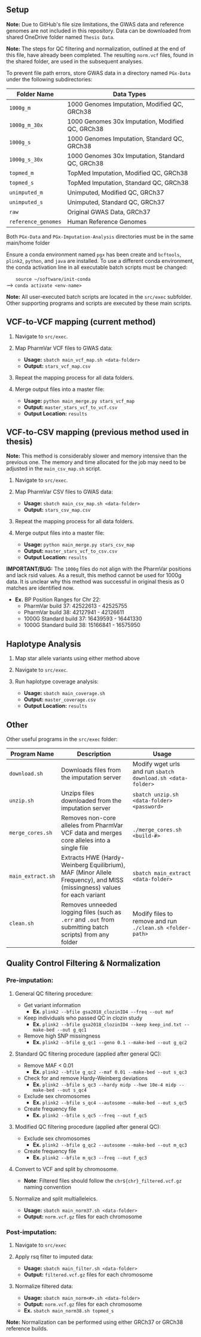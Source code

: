 ## Setup

**Note:** Due to GitHub's file size limitations, the GWAS data and reference genomes are not included in this repository. Data can be downloaded from shared OneDrive folder named `Thesis Data`. <br>

**Note:** The steps for QC filtering and normalization, outlined at the end of this file, have already been completed. The resulting `norm.vcf` files, found in the shared folder, are used in the subsequent analyses.

To prevent file path errors, store GWAS data in a directory named `PGx-Data` under the following subdirectories:

| Folder Name        | Data Types                                          |
|--------------------|-----------------------------------------------------|
| `1000g_m`          | 1000 Genomes Imputation, Modified QC, GRCh38        |
| `1000g_m_30x`      | 1000 Genomes 30x Imputation, Modified QC, GRCh38    |
| `1000g_s`          | 1000 Genomes Imputation, Standard QC, GRCh38        |
| `1000g_s_30x`      | 1000 Genomes 30x Imputation, Standard QC, GRCh38    |
| `topmed_m`         | TopMed Imputation, Modified QC, GRCh38              |
| `topmed_s`         | TopMed Imputation, Standard QC, GRCh38              |
| `unimputed_m`      | Unimputed, Modified QC, GRCh37                      |
| `unimputed_s`      | Unimputed, Standard QC, GRCh37                      |
| `raw`              | Original GWAS Data, GRCh37                          |
| `reference_genomes`| Human Reference Genomes                             |

Both `PGx-Data` and `PGx-Imputation-Analysis` directories must be in the same main/home folder

Ensure a conda environment named `pgx` has been create and `bcftools`, `plink2`, `python`, and `java` are installed. To use a different conda environment, the conda activation line in all executable batch scripts must be changed:<br>

&emsp;&ensp;&nbsp;`source ~/software/init-conda`<br>
--> `conda activate <env-name>`

**Note:** All user-executed batch scripts are located in the `src/exec` subfolder. Other supporting programs and scripts are executed by these main scripts.

## VCF-to-VCF mapping (current method)

1. Navigate to `src/exec`.

2. Map PharmVar VCF files to GWAS data:
   - **Usage:** `sbatch main_vcf_map.sh <data-folder>`
   - **Output:** `stars_vcf_map.csv`

3. Repeat the mapping process for all data folders.

4. Merge output files into a master file:
   - **Usage:** `python main_merge.py stars_vcf_map`
   - **Output:** `master_stars_vcf_to_vcf.csv`
   - **Output Location:** `results`


## VCF-to-CSV mapping (previous method used in thesis)

**Note:** This method is considerably slower and memory intensive than the previous one. The memory and time allocated for the job may need to be adjusted in the `main_csv_map.sh` script.

1. Navigate to `src/exec`.

2. Map PharmVar CSV files to GWAS data:
   - **Usage:** `sbatch main_csv_map.sh <data-folder>`
   - **Output:** `stars_csv_map.csv`

3. Repeat the mapping process for all data folders.

4. Merge output files into a master file:
   - **Usage:** `python main_merge.py stars_csv_map`
   - **Output:** `master_stars_vcf_to_csv.csv`
   - **Output Location:** `results`
  
**IMPORTANT/BUG:** The `1000g` files do not align with the PharmVar positions and lack rsid values. As a result, this method cannot be used for 1000g data. It is unclear why this method was successful in original thesis as 0 matches are identified now.

   - **Ex.** BP Position Ranges for Chr 22:
      - PharmVar build 37: 42522613 - 42525755
      - PharmVar build 38: 42127941 - 42126611
      - 1000G Standard build 37: 16439593 - 16441330
      - 1000G Standard build 38: 15166841 - 16575950

## Haplotype Analysis

1. Map star allele variants using either method above
   
2. Navigate to `src/exec`.

3. Run haplotype coverage analysis:
   - **Usage:** `sbatch main_coverage.sh`
   - **Output:** `master_coverage.csv`
   - **Output Location:** `results`

  
## Other

Other useful programs in the `src/exec` folder:

| Program Name      | Description                          | Usage                                      |
|-------------------|--------------------------------------|--------------------------------------------|
| `download.sh`     | Downloads files from the imputation server   | Modify wget urls and run `sbatch download.sh <data-folder>`   |
| `unzip.sh`        | Unzips files downloaded from the imputation server   | `sbatch unzip.sh <data-folder> <password>` |
| `merge_cores.sh`  | Removes non-core alleles from PharmVar VCF data and merges core alleles into a single file   | `./merge_cores.sh <build-#>`   |
| `main_extract.sh` | Extracts HWE (Hardy-Weinberg Equilibrium), MAF (Minor Allele Frequency), and MISS (missingness) values for each variant   | `sbatch main_extract <data-folder>`   |
| `clean.sh`        | Removes unneeded logging files (such as `.err` and `.out` from submitting batch scripts) from any folder  | Modify files to remove and run `./clean.sh <folder-path>`   |


## Quality Control Filtering & Normalization

### Pre-imputation: 

1. General QC filtering procedure:<br>
   - Get variant information  
      - **Ex.** `plink2 --bfile gsa2018_clozinID4 --freq --out maf`
   - Keep individuals who passed QC in clozin study  
      - **Ex.** `plink2 --bfile gsa2018_clozinID4 --keep keep_ind.txt --make-bed --out g_qc1`<br>
   - Remove high SNP missingness  
      - **Ex.** `plink2 --bfile g_qc1 --geno 0.1 --make-bed --out g_qc2`

2. Standard QC filtering procedure (applied after general QC):
   - Remove MAF < 0.01  
      - **Ex.** `plink2 --bfile g_qc2 --maf 0.01 --make-bed --out s_qc3`
   - Check for and remove Hardy-Weinberg deviations  
      - **Ex.** `plink2 --bfile s_qc3 --hardy midp --hwe 10e-4 midp --make-bed --out s_qc4`
   - Exclude sex chromosomes  
      - **Ex.** `plink2 --bfile s_qc4 --autosome --make-bed --out s_qc5`
   - Create frequency file  
      - **Ex.** `plink2 --bfile s_qc5 --freq --out f_qc5`

3. Modified QC filtering procedure (applied after general QC):<br>
   - Exclude sex chromosomes  
      - **Ex.** `plink2 --bfile g_qc2 --autosome --make-bed --out m_qc3`<br>
   - Create frequency file  
      - **Ex.** `plink2 --bfile m_qc3 --freq --out f_qc3`

4. Convert to VCF and split by chromosome.
     - **Note**: Filtered files should follow the `chr${chr}_filtered.vcf.gz` naming convention
   
5. Normalize and split multialleleics.
      - **Usage:** `sbatch main_norm37.sh <data-folder>`
      - **Output:** `norm.vcf.gz` files for each chromosome 

### Post-imputation:

   1. Navigate to `src/exec`

   2. Apply rsq filter to imputed data:
      - **Usage:** `sbatch main_filter.sh <data-folder>`
      - **Output:** `filtered.vcf.gz` files for each chromosome

   3. Normalize filtered data:
      - **Usage:** `sbatch main_norm<#>.sh <data-folder>`
      - **Output:** `norm.vcf.gz` files for each chromosome
      - **Ex.** `sbatch main_norm38.sh topmed_s`

**Note:** Normalization can be performed using either GRCh37 or GRCh38 reference builds.
